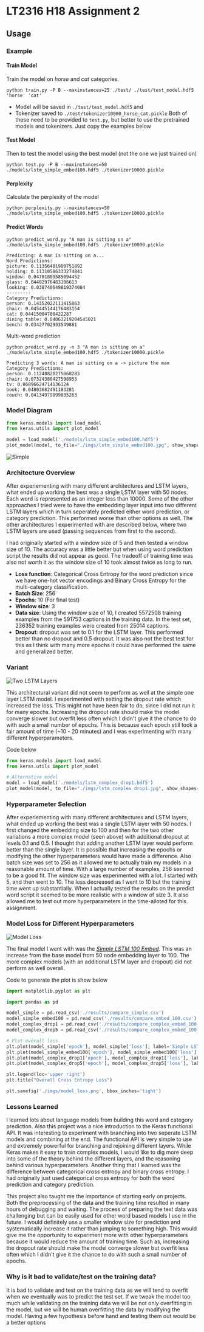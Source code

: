 # LT2316 H18 Assignment 2

## Usage

### Example

#### Train Model
Train the model on *horse* and *cat* categories.
```
python train.py -P B --maxinstances=25 ./test/ ./test/test_model.hdf5 'horse' 'cat'
```
  - Model will be saved in `./test/test_model.hdf5` and
  - Tokenizer saved to `./test/tokenizer10000_horse_cat.pickle`
Both of these need to be provided to `test.py`, but better to use the pretrained models and tokenizers. Just copy the examples below

#### Test Model
Then to test the model using the best model (not the one we just trained on)
```
python test.py -P B --maxinstances=50 ./models/lstm_simple_embed100.hdf5 ./tokenizer10000.pickle
```

#### Perplexity
Calculate the perplexity of the model
```
python perplexity.py --maxinstances=50 ./models/lstm_simple_embed100.hdf5 ./tokenizer10000.pickle
```

#### Predict Words
```
python predict_word.py "A man is sitting on a" ./models/lstm_simple_embed100.hdf5 ./tokenizer10000.pickle
```

    Predicting: A man is sitting on a...
    Word Predictions:
    picture: 0.11356481909751892
    holding: 0.11310586333274841
    window: 0.04701809585094452
    glass: 0.04402976483106613
    looking: 0.038740649819374084
    ---------
    Category Predictions:
    person: 0.14352022111415863
    chair: 0.045445144176483154
    cat: 0.04415004700422287
    dining table: 0.04063219204545021
    bench: 0.03427702933549881

Multi-word prediction
```
python predict_word.py -n 3 "A man is sitting on a" ./models/lstm_simple_embed100.hdf5 ./tokenizer10000.pickle
```

    Predicting 3 words: A man is sitting on a -> picture the man
    Category Predictions:
    person: 0.11248820275068283
    chair: 0.07324380427598953
    tv: 0.06896624714136124
    book: 0.04803682491183281
    couch: 0.04134979099035263

###  Model Diagram
```python
from keras.models import load_model
from keras.utils import plot_model

model = load_model('./models/lstm_simple_embed100.hdf5')
plot_model(model, to_file="./imgs/lstm_simple_embed100.jpg", show_shapes=True)
```

![Simple](imgs/lstm_simple_embed100.jpg)

### Architecture Overview

After experiementing with many different architectures and LSTM layers, what ended up working the best was a single LSTM layer with 50 nodes. Each word is represented as an integer less than 10000. Some of the other approaches I tried were to have the embedding layer input into two different LSTM layers which in turn seperately predicted either word prediction, or category prediction. This performed worse than other options as well. The other architectures I experimented with are described below, where two LSTM layers are used (passing sequences from first to the second).

I had originally started with a window size of 5 and then tested a window size of 10. The accuracy was a little better but when using word prediction script the results did not appear as good. The tradeoff of training time was also not worth it as the window size of 10 took almost twice as long to run.

  - **Loss function**: Categorical Cross Entropy for the word prediction since we have one-hot vector encodings and Binary Cross Entropy for the multi-category classification.
  - **Batch Size**: 256
  - **Epochs**: 10 (For final test)
  - **Window size**: 3
  - **Data size**: Using the window size of 10, I created 5572508 training examples from the 591753 captions in the training data. In the test set, 236352 training examples were created from 25014 captions.
  - **Dropout**: dropout was set to 0.1 for the LSTM layer. This performed better than no dropout and 0.5 dropout. It was also not the best test for this as I think with many more epochs it could have performed the same and generalized better.

### Variant
![Two LSTM Layers](./imgs/lstm_complex_drop1.jpg)

This architectural variant did not seem to perform as well at the simple one layer LSTM model. I experimented with setting the dropout rate which increased the loss. This might not have been fair to do, since I did not run it for many epochs. Increasing the dropout rate should make the model converge slower but overfit less often which I didn't give it the chance to do with such a small number of epochs. This is because each epoch still took a fair amount of time (~10 - 20 minutes) and I was experimenting with many different hyperparameters.

Code below
```python
from keras.models import load_model
from keras.utils import plot_model

# Alternative model
model = load_model('./models/lstm_complex_drop1.hdf5')
plot_model(model, to_file="./imgs/lstm_complex_drop1.jpg", show_shapes=True)
```

### Hyperparameter Selection  

  After experiementing with many different architectures and LSTM layers, what ended up working the best was a single LSTM layer with 50 nodes. I first changed the embedding size to 100 and then for the two other variations a more complex model (seen above) with additional dropout at levels 0.1 and 0.5. I thought that adding another LSTM layer would perform better than the single layer. It is possible that increasing the epochs or modifying the other hyperparameters would have made a difference. Also batch size was set to 256 as it allowed me to actually train my models in a reasonable amount of time. With a large number of examples, 256 seemed to be a good fit. The window size was experimented with a lot. I started with 5, and then went to 10. The loss decreased as I went to 10 but the training time went up substantially. When I actually tested the results on the predict word script it seemed to be more realistic with a window of size 3. It also allowed me to test out more hyperparameters in the time-alloted for this assignment.

### Model Loss for Different Hyperparameters
![Model Loss](./imgs/model_loss.png)

The final model I went with was the [*Simple LSTM 100 Embed*](models/lstm_simple_embed100.hdf5). This was an increase from the base model from 50 node embedding layer to 100. The more complex models (with an additional LSTM layer and dropout) did not perform as well overall.

Code to generate the plot is show below


```python
import matplotlib.pyplot as plt

import pandas as pd

model_simple = pd.read_csv('./results/compare_simple.csv')
model_simple_embed100 = pd.read_csv('./results/compare_embed_100.csv')
model_complex_drop1 = pd.read_csv('./results/compare_complex_embed_100_do1.csv')
model_complex_drop5 = pd.read_csv('./results/compare_complex_embed_100_do5.csv')

# Plot overall loss
plt.plot(model_simple['epoch'], model_simple['loss'], label='Simple LSTM 50 Embed')
plt.plot(model_simple_embed100['epoch'], model_simple_embed100['loss'], label='Simple LSTM 100 Embed')
plt.plot(model_complex_drop1['epoch'], model_complex_drop1['loss'], label='Complex LSTM 100 Embed Dropout 0.1')
plt.plot(model_complex_drop5['epoch'], model_complex_drop5['loss'], label='Complex LSTM 100 Embed Dropout 0.5')

plt.legend(loc='upper right')
plt.title("Overall Cross Entropy Loss")

plt.savefig('./imgs/model_loss.png', bbox_inches='tight')
```

### Lessons Learned

I learned lots about language models from building this word and category prediction. Also this project was a nice introduction to the Keras functional API. It was interesting to experiment with branching into two seperate LSTM models and combining at the end. The functional API is very simple to use and extremely powerful for branching and rejoining different layers. While Keras makes it easy to train complex models, I would like to dig more deep into some of the theory behind the different layers, and the reasoning behind various hyperparameters. Another thing that I learned was the difference between categorical cross entropy and binary cross entropy. I had originally just used categorical cross entropy for both the word prediction and category prediction.

This project also taught me the importance of starting early on projects. Both the preprocessing of the data and the training time resulted in many hours of debugging and waiting. The process of preparing the text data was challenging but can be easily used for other word based models I use in the future. I would definitely use a smaller window size for prediction and systematically increase it rather than jumping to something high. This would give me the opportunity to experiment more with other hyperparameters because it would reduce the amount of training time. Such as, increasing the dropout rate should make the model converge slower but overfit less often which I didn't give it the chance to do with such a small number of epochs.

### Why is it bad to validate/test on the training data?

It is bad to validate and test on the training data as we will tend to overfit when we eventually was to predict the test set. If we tweak the model too much while validating on the training data we will be not only overfitting in the model, but we will be human overfitting the data by modifying the model. Having a few hypothesis before hand and testing them out would be a better options
